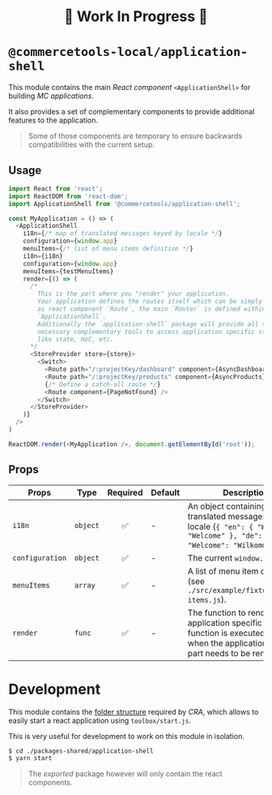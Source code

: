 <h1><p align="center">🚧 Work In Progress 🚧</p></h1>

# `@commercetools-local/application-shell`

This module contains the main _React component_ `<ApplicationShell>` for
building _MC applications_.

It also provides a set of complementary components to provide additional
features to the application.

> Some of those components are temporary to ensure backwards compatibilities
> with the current setup.

## Usage

```js
import React from 'react';
import ReactDOM from 'react-dom';
import ApplicationShell from '@commercetools/application-shell';

const MyApplication = () => (
  <ApplicationShell
    i18n={/* map of translated messages keyed by locale */}
    configuration={window.app}
    menuItems={/* list of menu items definition */}
    i18n={i18n}
    configuration={window.app}
    menuItems={testMenuItems}
    render={() => (
      /*
        This is the part where you "render" your application.
        Your application defines the routes itself which can be simply rendered
        as react component `Route`, the main `Router` is defined within the
        `ApplicationShell`.
        Additionally the `application-shell` package will provide all the
        necessary complementary tools to access application specific stuff
        like state, HoC, etc.
      */
      <StoreProvider store={store}>
        <Switch>
          <Route path="/:projectKey/dashboard" component={AsyncDashboard} />
          <Route path="/:projectKey/products" component={AsyncProducts} />
          {/* Define a catch-all route */}
          <Route component={PageNotFound} />
        </Switch>
      </StoreProvider>
    )}
  />
)

ReactDOM.render(<MyApplication />, document.getElementById('root'));
```

## Props

| Props           | Type     | Required | Default | Description                                                                                                                                   |
| --------------- | -------- | :------: | ------- | --------------------------------------------------------------------------------------------------------------------------------------------- |
| `i18n`          | `object` |    ✅    | -       | An object containing all the translated messages per locale (`{ "en": { "Welcome": "Welcome" }, "de": { "Welcome": "Wilkommen" }}`).          |
| `configuration` | `object` |    ✅    | -       | The current `window.app`.                                                                                                                     |
| `menuItems`     | `array`  |    ✅    | -       | A list of menu item definitions (see `./src/example/fixtures/menu-items.js`).                                                                 |
| `render`        | `func`   |    ✅    | -       | The function to render the application specific part. This function is executed only when the application specific part needs to be rendered. |

# Development

This module contains the
[folder structure](https://github.com/facebookincubator/create-react-app/blob/master/packages/react-scripts/template/README.md#folder-structure)
required by _CRA_, which allows to easily start a react application using
`toolbox/start.js`.

This is very useful for development to work on this module in isolation.

```bash
$ cd ./packages-shared/application-shell
$ yarn start
```

> The _exported_ package however will only contain the react components.

